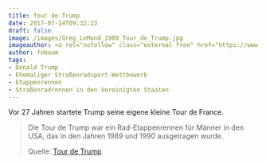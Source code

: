 ```yaml
---
title: Tour de Trump
date: 2017-07-14T09:32:23
draft: false
image: /images/Greg_LeMond_1989_Tour_de_Trump.jpg
imageauthor: <a rel="nofollow" class="external free" href="https://www.flickr.com/people/small_realm/">https://www.flickr.com/people/small_realm/</a>
author: fnbaum
tags:
- Donald Trump
- Ehemaliger Straßenradsport-Wettbewerb
- Etappenrennen
- Straßenradrennen in den Vereinigten Staaten
---
```


Vor 27 Jahren startete Trump seine eigene kleine Tour de France.

> Die Tour de Trump war ein Rad-Etappenrennen für Männer in den USA, das in den
> Jahren 1989 und 1990 ausgetragen wurde.
>
> Quelle: [Tour de Trump](https://de.wikipedia.org/wiki/Tour_de_Trump)
